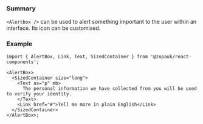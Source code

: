 ### Summary

`<Alertbox />` can be used to alert something important to the user within an interface. Its icon can be customised.

### Example

```tsx
import { AlertBox, Link, Text, SizedContainer } from '@zopauk/react-components';

<AlertBox>
  <SizedContainer size="long">
    <Text as="p" mb>
      The personal information we have collected from you will be used to verify your identity.
    </Text>
    <Link href="#">Tell me more in plain English</Link>
  </SizedContainer>
</AlertBox>;
```
